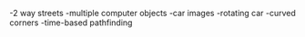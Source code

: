 -2 way streets
-multiple computer objects
-car images
-rotating car
-curved corners
-time-based pathfinding
